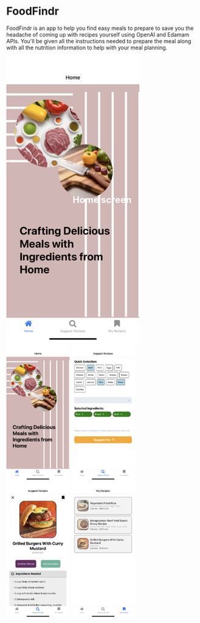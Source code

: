 # FoodFindr

FoodFindr is an app to help you find easy meals to prepare to save you the headache of coming up with recipes yourself using OpenAI and Edamam APIs. You'll be given all the instructions needed to prepare the meal along with all the nutrition information to help with your meal planning.



<div style="position:relative;">
  <div style="position:absolute;top:50%;left:50%;transform:translate(-50%,-50%);color:white;font-size:24px;font-weight:bold;text-align:center;">
    Home screen
  </div>
  <img src="/assets/home.png" alt="image" style="width:350px;height:750px;">
</div>

<div style="overflow:auto;">
  <img src="./assets/home.png" alt="image 1" style="float:left;width:33%;margin-right:1%;">
  <img src="./assets/select.png" alt="image 2" style="float:left;width:33%;margin-right:1%">
</div>






<div style="overflow:auto;">
  <img src="./assets/suggest.png" alt="image 3" style="float:left;width:33%;margin-right:1%">
  <img src="./assets/bookmark.png" alt="image 3" style="float:left;width:33%;margin-right:1%">
</div>